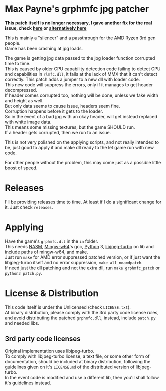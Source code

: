 # Max Payne's grphmfc jpg patcher

**This patch itself is no longer necessary, I gave another fix for the real issue, check [here](https://steamcommunity.com/app/12140/discussions/0/1640919737479023003/?ctp=2#c1638675549000200866) or [alternatively here](https://www.reddit.com/r/Amd/comments/dr5f0b/a_uniquely_ryzen_3000_problem_max_payne_2001/f6o1m0p)**

This is mainly a "silencer" and a passthrough for the AMD Ryzen 3rd gen people.\
Game has been crashing at jpg loads.

The game is getting jpg data passed to the jpg loader function corrupted time to time.\
This is caused by older CPU capability detection code failing to detect CPU and capabilities in `rlmfc.dll`, it fails at the lack of MMX that it can't detect correctly.
This patch adds a jumper to a new dll with loader code.\
This new code will suppress the errors, only if it manages to get header decompressed.\
If header comes corrupted too, nothing will be done, unless we fake width and height as well.\
But only data seems to cause issue, headers seem fine.\
Corruption happens before it gets to the loader.\
So in the event of a bad jpg with an okay header, will get instead replaced with white image data.\
This means some missing textures, but the game SHOULD run.\
If a header gets corrupted, then we run to an issue.

This is not very polished on the applying scripts, and not really intended to be, just good to apply it and make dll ready to the let game run with new code.

For other people without the problem, this may come just as a possible little boost of speed.

# Releases

I'll be providing releases time to time. At least if I do a significant change for it.
Just check `releases`.

# Applying

Have the game's `grphmfc.dll` in the `in` folder.\
This needs [NASM](https://www.nasm.us), [Mingw-w64](http://mingw-w64.org)'s gcc, [Python](https://www.python.org) 3, [libjpeg-turbo](https://github.com/libjpeg-turbo/libjpeg-turbo) on lib and include paths of mingw-w64, and make.\
Just run `make` for AMD error suppressed patched version, or if just want the libjpeg-turbo itself and no error suppression, `make all_noamdpatch`.\
If need just the dll patching and not the extra dll, run `make grphmfc_patch` or `python3 patch.py`.

# License & Distribution

This code itself is under the Unlicensed (check `LICENSE.txt`).\
At binary distribution, please comply with the 3rd party code license rules, and avoid distributing the patched `grphmfc.dll`, instead, include `patch.py` and needed libs.

## 3rd party code licenses

Original implementation uses libjpeg-turbo.\
To comply with libjpeg-turbo license, a text file, or some other form of documentation, should be included at binary distribution, following the guidelines given on it's `LICENSE.md` of the distributed version of libjpeg-turbo.\
In the event code is modified and use a different lib, then you'll shall follow it's guidelines instead.
